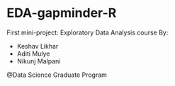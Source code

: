 # EDA-gapminder-R

First mini-project: Exploratory Data Analysis course
By:

- Keshav Likhar
- Aditi Mulye
- Nikunj Malpani

@Data Science Graduate Program
